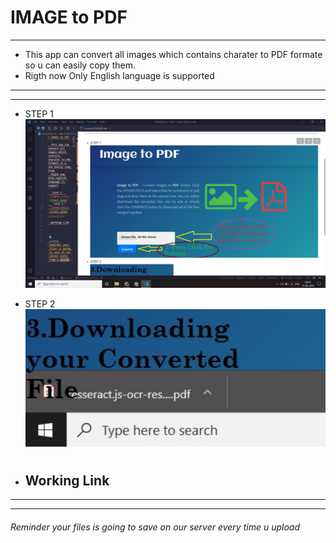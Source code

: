 
# IMAGE to PDF
---
- This app can convert all images which contains charater to PDF formate so u can easily copy them.
- Rigth now Only English language is supported
---
---
- STEP 1  
 ![INPUT_FILE](step1.jpeg)
 
 - STEP 2
 ![DOWNLOADED](step2.jpeg)
 #


- Working Link
    -
---
---

 ###### Reminder your files is going to save on our server every time u upload
